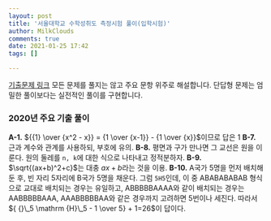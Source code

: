 ```yaml
---
layout: post
title: '서울대학교 수학성취도 측정시험 풀이(입학시험)'
author: MilkClouds
comments: true
date: 2021-01-25 17:42
tags: []

---
```


[기출문제 링크](http://www.math.snu.ac.kr/board/index.php?mid=ta_problems)
모든 문제를 풀지는 않고 주요 문항 위주로 해설합니다. 단답형 문제는 엄밀한 풀이보다는 실전적인 풀이를 구현합니다.    

### 2020년 주요 기출 풀이

**A-1.** ${{1} \over {x^2 - x}} = {1 \over {x-1}} - {1 \over {x}}$이므로 답은 1
**B-7.** 근과 계수와 관계를 사용하되, 부호에 유의.
**B-8.** 평면과 구가 만나면 그 교선은 원을 이룬다. 원의 둘레를 `n, k`에 대한 식으로 나타내고 정적분하자.
**B-9.** $\sqrt{(ax+b)^2+c}$는 대충 $ax+b$라는 것을 이용.
**B-10.** A국가 5명을 먼저 배치해둔 후, 빈 자리 5자리에 B국가 5명을 채운다. 그럼 `5H5`인데, 이 중 ABABABABAB 형식으로 교대로 배치되는 경우는 유일하고, ABBBBBAAAA와 같이 배치되는 경우는 AABBBBBAAA, AAABBBBBAA와 같은 경우까지 고려하면 5번이나 세진다. 따라서 ${ {}\_5 \mathrm {H}\_5 - 1 \over 5} + 1=26$이 답이다.